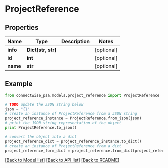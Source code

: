 # ProjectReference


## Properties
Name | Type | Description | Notes
------------ | ------------- | ------------- | -------------
**info** | **Dict[str, str]** |  | [optional] 
**id** | **int** |  | [optional] 
**name** | **str** |  | [optional] 

## Example

```python
from connectwise_psa.models.project_reference import ProjectReference

# TODO update the JSON string below
json = "{}"
# create an instance of ProjectReference from a JSON string
project_reference_instance = ProjectReference.from_json(json)
# print the JSON string representation of the object
print ProjectReference.to_json()

# convert the object into a dict
project_reference_dict = project_reference_instance.to_dict()
# create an instance of ProjectReference from a dict
project_reference_form_dict = project_reference.from_dict(project_reference_dict)
```
[[Back to Model list]](../README.md#documentation-for-models) [[Back to API list]](../README.md#documentation-for-api-endpoints) [[Back to README]](../README.md)


